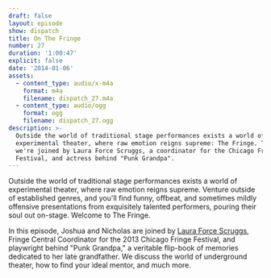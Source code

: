 ```yaml
---
draft: false
layout: episode
show: dispatch
title: On The Fringe
number: 27
duration: '1:00:47'
explicit: false
date: '2014-01-06'
assets:
  - content_type: audio/x-m4a
    format: m4a
    filename: dispatch_27.m4a
  - content_type: audio/ogg
    format: ogg
    filename: dispatch_27.ogg
description: >-
  Outside the world of traditional stage performances exists a world of
  experimental theater, where raw emotion reigns supreme: The Fringe. Today,
  we're joined by Laura Force Scruggs, a coordinator for the Chicago Fringe
  Festival, and actress behind "Punk Grandpa".
---
```

Outside the world of traditional stage performances exists a world of experimental theater, where raw emotion reigns supreme. Venture outside of established genres, and you'll find funny, offbeat, and sometimes mildly offensive presentations from exquisitely talented performers, pouring their soul out on-stage. Welcome to The Fringe.

In this episode, Joshua and Nicholas are joined by [Laura Force Scruggs](http://lauraforcescruggs.wordpress.com), Fringe Central Coordinator for the 2013 Chicago Fringe Festival, and playwright behind "Punk Grandpa," a veritable flip-book of memories dedicated to her late grandfather. We discuss the world of underground theater, how to find your ideal mentor, and much more.